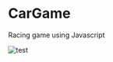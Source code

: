 # CarGame
Racing game using Javascript

![test](https://github.com/AbhinavPatel0208/CarGame/assets/71115461/5c669abe-6388-4b34-825f-284c1bb311c4)
